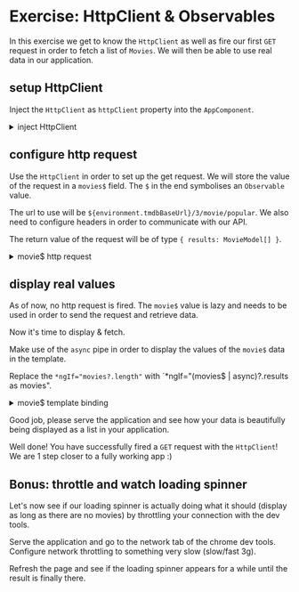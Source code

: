 # Exercise: HttpClient & Observables

In this exercise we get to know the `HttpClient` as well as fire our first `GET` request in order to fetch a list of `Movies`. We will
then be able to use real data in our application.

## setup HttpClient

Inject the `HttpClient` as `httpClient` property into the `AppComponent`.

<details>
    <summary>inject HttpClient</summary>

```ts
// app.component.ts
import { HttpClient } from '@angular/common/http';
import { inject } from '@angular/core';

export class AppComponent {
    
    private readonly httpClient = inject(HttpClient);

}
```
</details>

## configure http request

Use the `HttpClient` in order to set up the get request. We will store the value
of the request in a `movies$` field. The `$` in the end symbolises an `Observable` value.

The url to use will be `${environment.tmdbBaseUrl}/3/movie/popular`.
We also need to configure headers in order to communicate with our API.

The return value of the request will be of type `{ results: MovieModel[] }`.

<details>
    <summary>movie$ http request</summary>

```ts
// app.component.ts

movies$ = this.httpClient.get<{ results: MovieModel[] }>(
    `${environment.tmdbBaseUrl}/3/movie/popular`,
    {
        headers: {
            Authorization: `Bearer ${environment.tmdbApiReadAccessKey}`
        }
    }
);
```

</details>

## display real values

As of now, no http request is fired. The `movie$` value is lazy and needs to be used
in order to send the request and retrieve data.

Now it's time to display & fetch.

Make use of the `async` pipe in order to display the values of the `movie$` data in
the template.

Replace the `*ngIf="movies?.length"` with `*ngIf="(movies$ | async)?.results as movies".

<details>
    <summary>movie$ template binding</summary>

```ts
// app.component.ts

@Component({
  template: `
    <app-shell>
        <movie-list
          *ngIf="(movies$ | async)?.results as movies; else: loader"
          [movies]="movies"/>
    
        <ng-template #loader>
            <div class="loader"></div>
        </ng-template>
    </app-shell>
  `  
})
export class AppComponent {
    movies$ = this.httpClient.get<{ results: MovieModel[] }>(
        `${environment.tmdbBaseUrl}/3/movie/popular`,
        {
            headers: {
                Authorization: `Bearer ${environment.tmdbApiReadAccessKey}`
            }
        }
    );
}
```

</details>

Good job, please serve the application and see how your data is beautifully being displayed
as a list in your application.

Well done! You have successfully fired a `GET` request with the `HttpClient`! We are 1 step closer to a fully
working app :)

## Bonus: throttle and watch loading spinner

Let's now see if our loading spinner is actually doing what it should (display as long as there are no movies) by
throttling your connection with the dev tools.

Serve the application and go to the network tab of the chrome dev tools.
Configure network throttling to something very slow (slow/fast 3g).

Refresh the page and see if the loading spinner appears for a while until the result is finally there.

